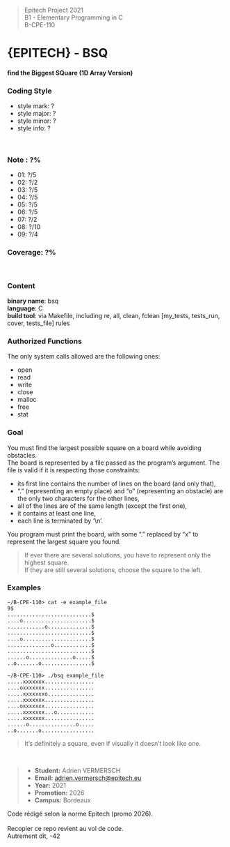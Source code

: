 > Epitech Project 2021 <br>
> B1 - Elementary Programming in C <br>
> B-CPE-110

# {EPITECH} - BSQ
#### find the Biggest SQuare (1D Array Version)

### Coding Style
- style mark: ?
- style major: ?
- style minor: ?
- style info: ?
<br>

### Note : ?%
- 01: ?/5
- 02: ?/2
- 03: ?/5
- 04: ?/5
- 05: ?/5
- 06: ?/5
- 07: ?/2
- 08: ?/10
- 09: ?/4

### Coverage: ?%
<br>

### Content
**binary name**: bsq<br>
**language**: C<br>
**build tool**: via Makefile, including re, all, clean, fclean [my_tests, tests_run, cover, tests_file] rules
<br>

### Authorized Functions
The only system calls allowed are the following ones:
- open
- read
- write
- close
- malloc
- free
- stat

### Goal
You must find the largest possible square on a board while avoiding obstacles.<br>
The board is represented by a file passed as the program’s argument. The file is valid if it is respecting those
constraints:

- its first line contains the number of lines on the board (and only that),
- “.” (representing an empty place) and “o” (representing an obstacle) are the only two characters for the
other lines,
- all of the lines are of the same length (except the first one),
- it contains at least one line,
- each line is terminated by ‘\n’.

You program must print the board, with some “.” replaced by “x” to represent the largest square you found.
<br>

> If ever there are several solutions, you have to represent only the highest square.<br>
> If they are still several solutions, choose the square to the left.

### Examples
```T
∼/B-CPE-110> cat -e example_file
9$
...........................$
....o......................$
............o..............$
...........................$
....o......................$
..............o............$
...........................$
......o..............o.....$
..o.......o................$
```
```T
∼/B-CPE-110> ./bsq example_file
.....xxxxxxx................
....oxxxxxxx................
.....xxxxxxxo...............
.....xxxxxxx................
....oxxxxxxx................
.....xxxxxxx...o............
.....xxxxxxx................
......o...............o.....
..o.......o.................
```

> It’s definitely a square, even if visually it doesn’t look like one.

<br>

>- **Student:** Adrien VERMERSCH
>-  **Email:** adrien.vermersch@epitech.eu
>- **Year:** 2021
>- **Promotion:** 2026
>- **Campus:** Bordeaux

Code rédigé selon la norme Epitech (promo 2026).<br><br>
Recopier ce repo revient au vol de code.<br>
Autrement dit, -42<br><br>
